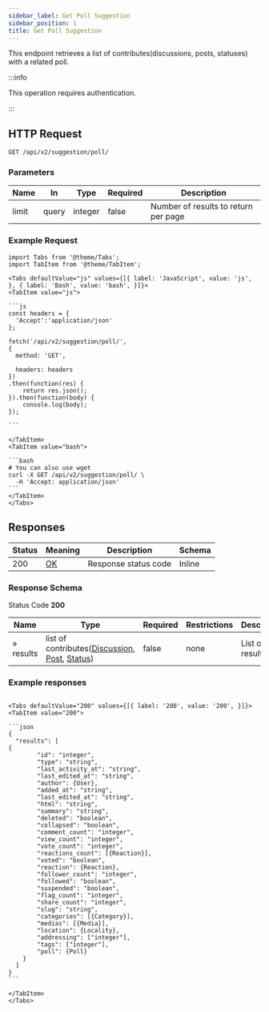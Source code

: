 ```yaml
---
sidebar_label: Get Poll Suggestion
sidebar_position: 1
title: Get Poll Suggestion
---
```


This endpoint retrieves a list of contributes(discussions, posts, statuses) with a related poll.

:::info

This operation requires authentication.

:::

## HTTP Request

`GET /api/v2/suggestion/poll/`

### Parameters

|Name|In|Type|Required|Description|
|---|---|---|---|---|
|limit|query|integer|false|Number of results to return per page|

### Example Request

````mdx-code-block
import Tabs from '@theme/Tabs';
import TabItem from '@theme/TabItem';

<Tabs defaultValue="js" values={[{ label: 'JavaScript', value: 'js', }, { label: 'Bash', value: 'bash', }]}>
<TabItem value="js">

```js
const headers = {
  'Accept':'application/json'
};

fetch('/api/v2/suggestion/poll/',
{
  method: 'GET',

  headers: headers
})
.then(function(res) {
    return res.json();
}).then(function(body) {
    console.log(body);
});

```

</TabItem>
<TabItem value="bash">

```bash
# You can also use wget
curl -X GET /api/v2/suggestion/poll/ \
  -H 'Accept: application/json'
```
</TabItem>
</Tabs>
````

## Responses

|Status|Meaning|Description|Schema|
|---|---|---|---|
|200|[OK](https://tools.ietf.org/html/rfc7231#section-6.3.1)|Response status code|Inline|

### Response Schema

Status Code **200**

|Name|Type|Required|Restrictions|Description|
|---|---|---|---|---|
|» results|list of contributes([Discussion](/docs/apireference/v2/schemas/discussion), [Post](/docs/apireference/v2/schemas/post), [Status](/docs/apireference/v2/schemas/status))|false|none|List of results|

### Example responses


````mdx-code-block

<Tabs defaultValue="200" values={[{ label: '200', value: '200', }]}>
<TabItem value="200">

```json
{
  "results": [
{
        "id": "integer",
        "type": "string",
        "last_activity_at": "string",
        "last_edited_at": "string",
        "author": {User},
        "added_at": "string",
        "last_edited_at": "string",
        "html": "string",
        "summary": "string",
        "deleted": "boolean",
        "collapsed": "boolean",
        "comment_count": "integer",
        "view_count": "integer",
        "vote_count": "integer",
        "reactions_count": [{Reaction}],
        "voted": "boolean",
        "reaction": {Reaction},
        "follower_count": "integer",
        "followed": "boolean",
        "suspended": "boolean",
        "flag_count": "integer",
        "share_count": "integer",
        "slug": "string",
        "categories": [{Category}],
        "medias": [{Media}],
        "location": {Locality},
        "addressing": ["integer"],
        "tags": ["integer"],
        "poll": {Poll}
    }
  ]
}
```

</TabItem>
</Tabs>
````




